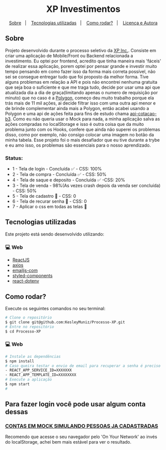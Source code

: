 <h1 align="center">XP Investimentos</h1>

<p align="center">
  <a href="#sobre">Sobre</a>&nbsp;&nbsp;&nbsp;|&nbsp;&nbsp;&nbsp;
  <a href="#tecnologias-utilizadas">Tecnologias utilizadas</a>&nbsp;&nbsp;&nbsp;|&nbsp;&nbsp;&nbsp;
  <a href="#como-rodar">Como rodar?</a>&nbsp;&nbsp;&nbsp;|&nbsp;&nbsp;&nbsp;
  <a href="#licença-e-autora">Licença e Autora</a>
</p>

## Sobre
Projeto desenvolvido durante o processo seletivo da [XP Inc.](https://www.xpinc.com/). Consiste em criar uma aplicação de Mobile/Front ou Backend relacionada a investimento. Eu optei por frontend, acredito que tinha maneira mais 'fáceis' de realizar essa aplicação, porem optei por pensar grande e investir muito tempo pensando em como fazer isso da forma mais correta possível, não sei se consegue entregar tudo que foi proposto da melhor forma. Tive alguns problemas em relação a API e pois não encontrei nenhuma gratuita que seja boa o suficiente e que me traga tudo, decide por usar uma api que atualizada dia a dia de graça(limitando apenas o numero de requisição por minuto) que no caso é a [Polygon](https://polygon.io/docs/stocks/getting-started), começo deu muito trabalho porque ela trás mais de 11 mil ações, ai decide filtrar isso com uma outra api menor e de brinde complementar ainda mais a Polygon, então acabei usando a Polygon e uma api de ações feita para fins de estudo chama [api-cotacao-b3](https://api-cotacao-b3.labdo.it/).
Como eu não queria usar o Mock para nada, a minha aplicação salva as ações compradas no localStorage e isso é outra coisa que da muito problema junto com os Hooks, confere que ainda não superei os problemas disso, como por exemplo, não consigo colocar uma imagem no botão da minha tabela.
Esse projeto foi o mais desafiador que eu tive durante a trybe e eu amo isso, os problemas são essenciais para o nosso aprendizado.


### Status:
- 1 - Tela de login - Concluída ✅ - CSS: 100%
- 2 - Tela de compra - Concluída ✅ - CSS: 50% 
- 4 - Tela de saque e deposito - Concluída ✅ -CSS: 20%
- 3 - Tela de venda - 98%(As vezes crash depois da venda ser concluída)  - CSS: 50%
- 5 - Tela de cadastro 🚧 - CSS: 0
- 6 - Tela de recurar senha 🚧 - CSS: 0
- 7 - Aplicar o css em todas as telas 🚧

## Tecnologias utilizadas

Este projeto está sendo desenvolvido utilizando:

### 💻 Web
- [ReactJS](https://reactjs.org/)
- [axios](https://axios-http.com/docs/intro)
- [emailjs-com](https://www.emailjs.com/)
- [styled-components](https://styled-components.com/)
- [react-dotenv](https://www.npmjs.com/package/react-dotenv)

## Como rodar?

Execute os seguintes comandos no seu terminal:

```bash
# Clone o repositório
$ git clone git@github.com:KesleyMuniz/Processo-XP.git
# Entre no repositório
$ cd Processo-XP
```

### 💻 Web

```bash
# Instale as dependências
$ npm install
# Caso queira testar o envio de email para recuperar a senha é preciso criar algumas variáveis de ambiente no arquivo .env e essas variáveis tem que ser retirada no site da emailjs;
- REACT_APP_SERVICE_ID=XXXXXXX
- REACT_APP_TEMPLATE_ID=XXXXXXXX
# Execute a aplicação
$ npm start
# 
```
## Para fazer login você pode usar algum conta dessas
 ### [CONTAS EM MOCK SIMULANDO PESSOAS JA CADASTRADAS](https://62d8431d90883139358e6521.mockapi.io/User)
Recomendo que acesse o seu navegador pelo 'On Your Network' ao invés do localStorage, achei bem mais estável para ver o resultado.
